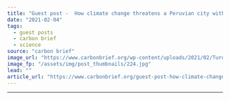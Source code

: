 ```yaml
---
title: "Guest post -  How climate change threatens a Peruvian city with ‘glacial flood’"
date: "2021-02-04"
tags: 
  - guest posts
  - carbon brief
  - science
source: "carbon brief"
image_url: "https://www.carbonbrief.org/wp-content/uploads/2021/02/Turquoise-lake-in-the-andes-mountains-in-peru-e1612455403566-583x372.jpg"
image_fp: "/assets/img/post_thumbnails/224.jpg"
lead: ""
article_url: "https://www.carbonbrief.org/guest-post-how-climate-change-threatens-a-peruvian-city-with-glacial-flood"
---
```


---
